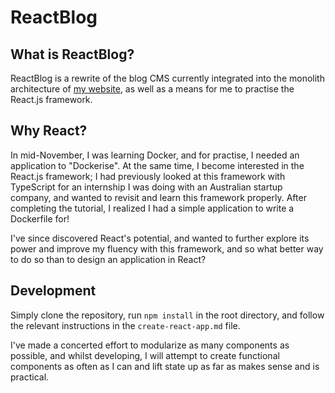 # ReactBlog

## What is ReactBlog?

ReactBlog is a rewrite of the blog CMS currently integrated into the monolith architecture of [my website](https://forsakenidol.com), as well as a means for me to practise the React.js framework.

## Why React?

In mid-November, I was learning Docker, and for practise, I needed an application to "Dockerise". At the same time, I become interested in the React.js framework; I had previously looked at this framework with TypeScript for an internship I was doing with an Australian startup company, and wanted to revisit and learn this framework properly. After completing the tutorial, I realized I had a simple application to write a Dockerfile for!

I've since discovered React's potential, and wanted to further explore its power and improve my fluency with this framework, and so what better way to do so than to design an application in React?

## Development

Simply clone the repository, run `npm install` in the root directory, and follow the relevant instructions in the `create-react-app.md` file.

I've made a concerted effort to modularize as many components as possible, and whilst developing, I will attempt to create functional components as often as I can and lift state up as far as makes sense and is practical.